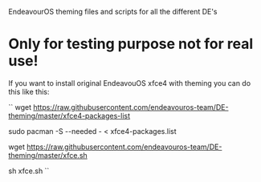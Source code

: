 EndeavourOS theming files and scripts for all the different DE's
# Only for testing purpose not for real use!

If you want to install original EndeavouOS xfce4 with theming you can do this like this:

``
wget https://raw.githubusercontent.com/endeavouros-team/DE-theming/master/xfce4-packages-list

sudo pacman -S --needed - < xfce4-packages.list

wget https://raw.githubusercontent.com/endeavouros-team/DE-theming/master/xfce.sh

sh xfce.sh
``
